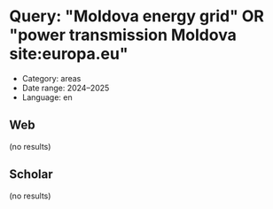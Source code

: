 # Query: "Moldova energy grid" OR "power transmission Moldova site:europa.eu"
- Category: areas
- Date range: 2024–2025
- Language: en

## Web

(no results)

## Scholar

(no results)

